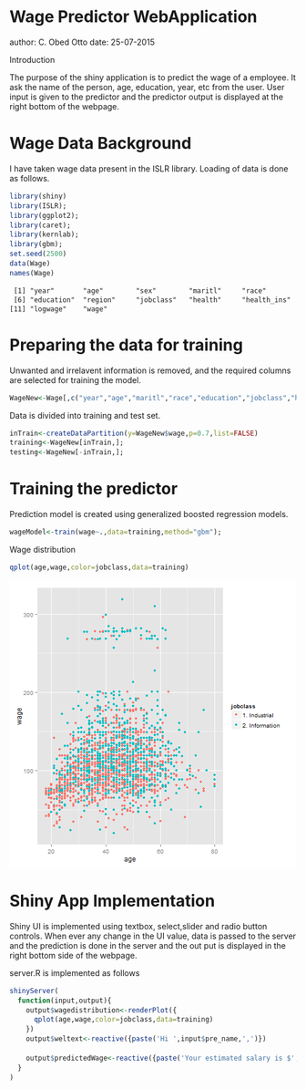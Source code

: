 Wage Predictor WebApplication
========================================================
author: C. Obed Otto
date: 25-07-2015

Introduction

The purpose of the shiny application is to predict the wage of a employee.
It ask the name of the person, age, education, year, etc from the user. User input is given to the predictor and the predictor output is displayed at the right bottom of the webpage.

Wage Data Background
========================================================
I have taken wage data present in the ISLR library. Loading of data is done as follows.

```r
library(shiny)
library(ISLR);
library(ggplot2);
library(caret);
library(kernlab);
library(gbm);
set.seed(2500)
data(Wage)
names(Wage)
```

```
 [1] "year"       "age"        "sex"        "maritl"     "race"      
 [6] "education"  "region"     "jobclass"   "health"     "health_ins"
[11] "logwage"    "wage"      
```

Preparing the data for training
========================================================
Unwanted and irrelavent information is removed, and the required columns are selected for training the model.

```r
WageNew<-Wage[,c("year","age","maritl","race","education","jobclass","health","health_ins","wage")]
```
Data is divided into training and test set.

```r
inTrain<-createDataPartition(y=WageNew$wage,p=0.7,list=FALSE)
training<-WageNew[inTrain,];
testing<-WageNew[-inTrain,];
```
Training the predictor
======================================================
Prediction model is created using generalized boosted regression models.

```r
wageModel<-train(wage~.,data=training,method="gbm");
```
Wage distribution

```r
qplot(age,wage,color=jobclass,data=training)
```

![plot of chunk unnamed-chunk-5](wagepredictor-figure/unnamed-chunk-5-1.png) 

Shiny App Implementation
=======================================================
Shiny UI is implemented using textbox, select,slider and radio button controls.
When ever any change in the UI value, data is passed to the server and the prediction is done in the server and the out put is displayed in the right bottom side of the webpage.

server.R is implemented as follows

```r
shinyServer(
  function(input,output){
    output$wagedistribution<-renderPlot({
      qplot(age,wage,color=jobclass,data=training)
    })
    output$weltext<-reactive({paste('Hi ',input$pre_name,',')})
      
    output$predictedWage<-reactive({paste('Your estimated salary is $',predict(wageModel,data.frame("year"=input$pre_year,"age"=input$pre_age,"maritl"=input$pre_maritl,"race"=input$pre_race,"education"=input$pre_education,"jobclass"=input$pre_jobclass,"health"=input$pre_health,"health_ins"=input$pre_healthins)),' per day.')})    
  }
)
```
